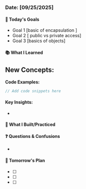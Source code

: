 ### Date: [09/25/2025]

#### 🎯 Today's Goals
- Goal 1 [basic of encapsulation ]
- Goal 2 [ public vs private access] 
- Goal 3 [basics of objects]

#### 📚 What I Learned
**New Concepts:**
- 


    

**Code Examples:**
```java
// Add code snippets here
```

#### Key Insights:
- 

#### 🔧 What I Built/Practiced


#### ❓ Questions & Confusions
- 



#### 📝 Tomorrow's Plan
- [ ] 
- [ ] 
- [ ] 

